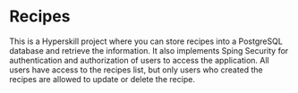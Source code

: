 # Recipes
This is a Hyperskill project where you can store recipes into a PostgreSQL database and retrieve the information. 
It also implements Sping Security for authentication and authorization of users to access the application.
All users have access to the recipes list, but only users who created the recipes are allowed to update or delete the recipe.
